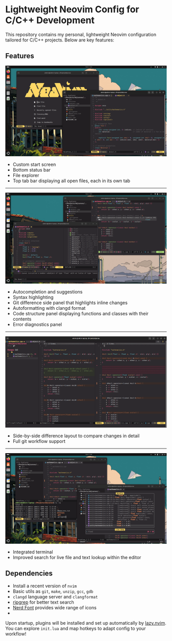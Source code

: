 # Lightweight Neovim Config for C/C++ Development

This repository contains my personal, lightweight Neovim configuration tailored for C/C++ projects. Below are key features:

## Features

![start screen](screenshots/screenshot1.png)
- Custom start screen
- Bottom status bar 
- File explorer
- Top tab bar displaying all open files, each in its own tab

---

![code](screenshots/screenshot2.png)

- Autocompletion and suggestions
- Syntax highlighting 
- Git difference side panel that highlights inline changes
- Autoformatting with clangd format
- Code structure panel displaying functions and classes with their contents
- Error diagnostics panel

---

![git](screenshots/screenshot3.png)

- Side-by-side difference layout to compare changes in detail
- Full git workflow support

---

![search](screenshots/screenshot4.png)

- Integrated terminal
- Improved search for live file and text lookup within the editor


## Dependencies
- Install a recent version of `nvim`
- Basic utils as `git`, `make`, `unzip`, `gcc`, `gdb`
- `clangd` language server and `clangformat`
- [ripgrep](https://github.com/BurntSushi/ripgrep) for better text search
- [Nerd Font](https://www.nerdfonts.com/) provides wide range of icons
- 
Upon startup, plugins will be installed and set up automatically by [lazy.nvim](https://github.com/folke/lazy.nvim). You can explore `init.lua` and map hotkeys to adapt config to your workflow!
